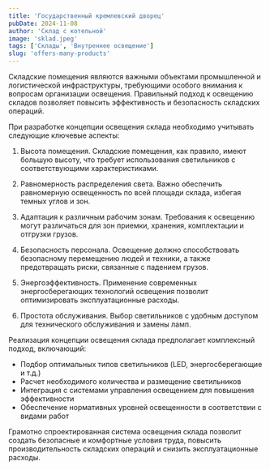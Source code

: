 ```yaml
---
title: 'Государственный кремлевский дворец'
pubDate: 2024-11-08
author: 'Склад с котельной'
image: 'sklad.jpeg'
tags: ['Склады', 'Внутреннее освещение']
slug: 'offers-many-products' 
---
```


Складские помещения являются важными объектами промышленной и логистической инфраструктуры, требующими особого внимания к вопросам организации освещения. Правильный подход к освещению складов позволяет повысить эффективность и безопасность складских операций.

При разработке концепции освещения склада необходимо учитывать следующие ключевые аспекты:

1. Высота помещения. Складские помещения, как правило, имеют большую высоту, что требует использования светильников с соответствующими характеристиками.

2. Равномерность распределения света. Важно обеспечить равномерную освещенность по всей площади склада, избегая темных углов и зон.

3. Адаптация к различным рабочим зонам. Требования к освещению могут различаться для зон приемки, хранения, комплектации и отгрузки грузов.

4. Безопасность персонала. Освещение должно способствовать безопасному перемещению людей и техники, а также предотвращать риски, связанные с падением грузов.

5. Энергоэффективность. Применение современных энергосберегающих технологий освещения позволит оптимизировать эксплуатационные расходы.

6. Простота обслуживания. Выбор светильников с удобным доступом для технического обслуживания и замены ламп.

Реализация концепции освещения склада предполагает комплексный подход, включающий:

- Подбор оптимальных типов светильников (LED, энергосберегающие и т.д.)
- Расчет необходимого количества и размещение светильников
- Интеграция с системами управления освещением для повышения эффективности
- Обеспечение нормативных уровней освещенности в соответствии с видами работ

Грамотно спроектированная система освещения склада позволит создать безопасные и комфортные условия труда, повысить производительность складских операций и снизить эксплуатационные расходы.


